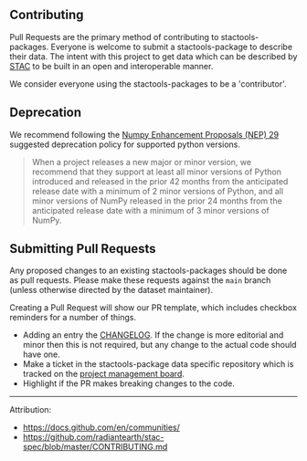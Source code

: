 ## Contributing

Pull Requests are the primary method of contributing to stactools-packages. Everyone is welcome to submit a stactools-package to describe their data. The intent with this project to get data which can be described by [STAC](https://stacspec.org/) to be built in an open and interoperable manner.

We consider everyone using the stactools-packages to be a 'contributor'.

## Deprecation

We recommend following the [Numpy Enhancement Proposals (NEP) 29](https://numpy.org/neps/nep-0029-deprecation_policy.html)
suggested deprecation policy for supported python versions.

>When a project releases a new major or minor version, we recommend that they support at least all minor versions of Python introduced and released in the prior 42 months from the anticipated release date with a minimum of 2 minor versions of Python, and all minor versions of NumPy released in the prior 24 months from the anticipated release date with a minimum of 3 minor versions of NumPy.

## Submitting Pull Requests

Any proposed changes to an existing stactools-packages should be done as pull requests. Please make these
requests against the `main` branch (unless otherwise directed by the dataset maintainer).

Creating a Pull Request will show our PR template, which includes checkbox reminders for a number
of things.

- Adding an entry the [CHANGELOG](CHANGELOG.md). If the change is more editorial and minor then this is not required, but any change to the actual code should have one.
- Make a ticket in the stactools-package data specific repository which is tracked on the [project management board](https://github.com/orgs/stactools-packages/projects/1).
- Highlight if the PR makes breaking changes to the code.


---
Attribution:
- https://docs.github.com/en/communities/
- https://github.com/radiantearth/stac-spec/blob/master/CONTRIBUTING.md
